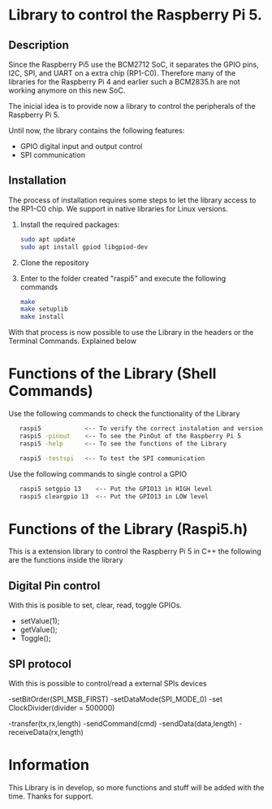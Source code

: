 # Library to control the Raspberry Pi 5.

## Description

Since the Raspberry Pi5 use the BCM2712 SoC, it separates the GPIO pins, I2C, SPI, and UART on a extra chip (RP1-C0). 
Therefore many of the libraries for the Raspberry Pi 4 and earlier such a BCM2835.h are not working anymore on this new SoC.

The inicial idea is to provide now a library to control the peripherals of the Raspberry Pi 5.

Until now, the library contains the following features:

- GPIO digital input and output control
- SPI communication 


## Installation

The process of installation requires some steps to let the library access to the RP1-C0 chip.
We support in native libraries for Linux versions.

1. Install the required packages:

   ```bash
   sudo apt update
   sudo apt install gpiod libgpiod-dev
   ```

2. Clone the repository
3. Enter to the folder created "raspi5" and execute the following commands
   ```bash
   make
   make setuplib
   make install
   ```

With that process is now possible to use the Library in the headers or the Terminal Commands. Explained below

# Functions of the Library (Shell Commands)

Use the following commands to check the functionality of the Library
   ```bash
      raspi5            <-- To verify the correct instalation and version info
      raspi5 -pinout    <-- To see the PinOut of the Raspberry Pi 5
      raspi5 -help      <-- To see the functions of the Library

      raspi5 -testspi   <-- To test the SPI communication
   ```

Use the following commands to single control a GPIO

   ```bash
      raspi5 setgpio 13    <-- Put the GPIO13 in HIGH level
      raspi5 cleargpio 13  <-- Put the GPIO13 in LOW level
   ```

# Functions of the Library (Raspi5.h)

This is a extension library to control the Raspberry Pi 5 in C++ the following are the functions inside the library

## Digital Pin control

With this is posible to set, clear, read, toggle GPIOs.

   - setValue(1);
   - getValue();
   - Toggle();

## SPI protocol

With this is possible to control/read a external SPIs devices

   -setBitOrder(SPI_MSB_FIRST)
   -setDataMode(SPI_MODE_0)
   -set ClockDivider(divider = 500000)

   -transfer(tx,rx,length)
   -sendCommand(cmd)
   -sendData(data,length)
   -receiveData(rx,length)

# Information

This Library is in develop, so more functions and stuff will be added with the time. Thanks for support.